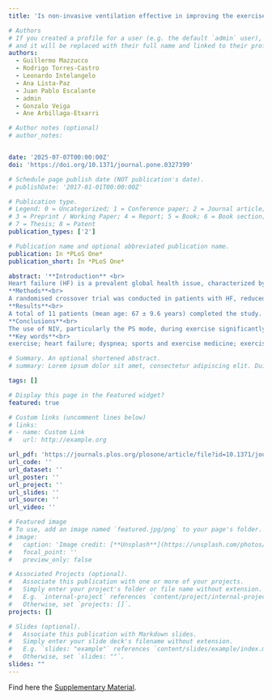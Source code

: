 ```yaml
---
title: 'Is non-invasive ventilation effective in improving the exercise capacity in patients with cardiac heart failure?: A randomised crossover trial'

# Authors
# If you created a profile for a user (e.g. the default `admin` user), write the username (folder name) here
# and it will be replaced with their full name and linked to their profile.
authors:
  - Guillermo Mazzucco
  - Rodrigo Torres-Castro
  - Leonardo Intelangelo
  - Ana Lista-Paz
  - Juan Pablo Escalante
  - admin
  - Gonzalo Veiga
  - Ane Arbillaga-Etxarri

# Author notes (optional)
# author_notes:


date: '2025-07-07T00:00:00Z'
doi: 'https://doi.org/10.1371/journal.pone.0327399'

# Schedule page publish date (NOT publication's date).
# publishDate: '2017-01-01T00:00:00Z'

# Publication type.
# Legend: 0 = Uncategorized; 1 = Conference paper; 2 = Journal article;
# 3 = Preprint / Working Paper; 4 = Report; 5 = Book; 6 = Book section;
# 7 = Thesis; 8 = Patent
publication_types: ['2']

# Publication name and optional abbreviated publication name.
publication: In *PLoS One*
publication_short: In *PLoS One*

abstract: '**Introduction** <br>
Heart failure (HF) is a prevalent global health issue, characterized by the heart’s inability to effectively pump or fill with blood, leading to inadequate cardiac output. Despite advances in medical treatments, exercise intolerance remains a significant challenge, impacting their quality of life and contributing to frequent hospitalizations. Recent studies suggest that non-invasive ventilation (NIV) may further enhance exercise performance by reducing ventilatory workload and fatigue. However, limited research has directly compared different ventilatory modes during exercise in patients with heart failure. This study aims to evaluate the effects of two NIV devices on exercise capacity.
**Methods**<br>
A randomised crossover trial was conducted in patients with HF, reduced ejection fraction (&le; 40%), New York Heart Association functional class I-III and clinically stable. All participants underwent an initial assessment followed by an incremental exercise test to determine maximum aerobic velocity. They were then randomized to perform three constant work rate tests on separate days under three conditions: (1) with Continuous Positive Airway Pressure (CPAP), (2) with pressure support (PS) and (3) without NIV. The primary outcome was time to exhaustion. Key physiological variables were recorded during each test. Participants were recruited and completed all testing between April 29 and July 18, 2022. ClinicalTrials.gov registration number: NCT05433610.
**Results**<br>
A total of 11 patients (mean age: 67 ± 9.6 years) completed the study. Exercise duration was significantly longer in the pressure support group (9.8 ± 6.2 minutes) compared to the CPAP group (8.9 ± 6.0 minutes) and the control group (7.3 ± 6.2 minutes) (p = 0.043). No significant differences were found in average heart rate (HR), final HR, or oxygen saturation (SpO₂) between the groups (p > 0.05). Similarly, dyspnea and leg fatigue (modified Borg scale) showed no statistically significant differences between conditions (p > 0.05).
**Conclusions**<br>
The use of NIV, particularly the PS mode, during exercise significantly improved exercise duration in patients with HF compared to CPAP or no ventilatory support.
**Key words**<br> 
exercise; heart failure; dyspnea; sports and exercise medicine; exercise therapy'

# Summary. An optional shortened abstract.
# summary: Lorem ipsum dolor sit amet, consectetur adipiscing elit. Duis posuere tellus ac convallis placerat. Proin tincidunt magna sed ex sollicitudin condimentum.

tags: []

# Display this page in the Featured widget?
featured: true

# Custom links (uncomment lines below)
# links:
# - name: Custom Link
#   url: http://example.org

url_pdf: 'https://journals.plos.org/plosone/article/file?id=10.1371/journal.pone.0327399&type=printable'
url_code: ''
url_dataset: ''
url_poster: ''
url_project: ''
url_slides: ''
url_source: ''
url_video: ''

# Featured image
# To use, add an image named `featured.jpg/png` to your page's folder.
# image:
#   caption: 'Image credit: [**Unsplash**](https://unsplash.com/photos/pLCdAaMFLTE)'
#   focal_point: ''
#   preview_only: false

# Associated Projects (optional).
#   Associate this publication with one or more of your projects.
#   Simply enter your project's folder or file name without extension.
#   E.g. `internal-project` references `content/project/internal-project/index.md`.
#   Otherwise, set `projects: []`.
projects: []

# Slides (optional).
#   Associate this publication with Markdown slides.
#   Simply enter your slide deck's filename without extension.
#   E.g. `slides: "example"` references `content/slides/example/index.md`.
#   Otherwise, set `slides: ""`.
slides: ""
---
```



Find here the [Supplementary Material](https://journals.plos.org/plosone/article?id=10.1371/journal.pone.0327399#sec026).
